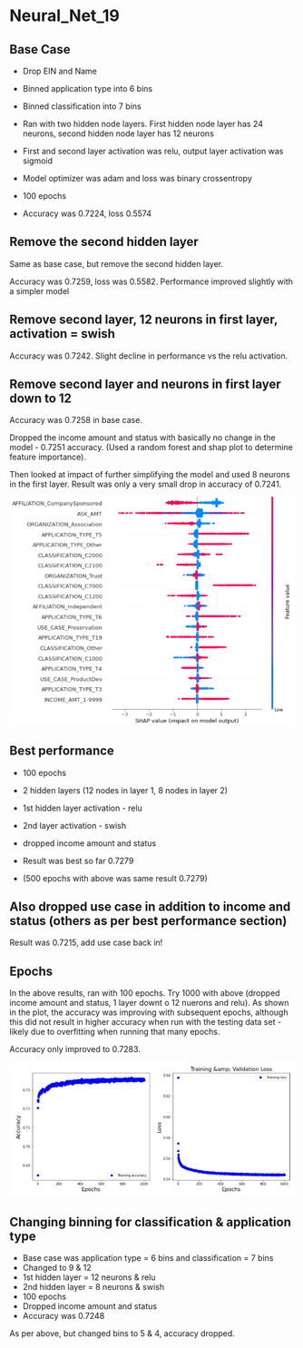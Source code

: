 # Neural_Net_19

## Base Case
- Drop EIN and Name
- Binned application type into 6 bins 
- Binned classification into 7 bins 
- Ran with two hidden node layers.  First hidden node layer has 24 neurons, second hidden node layer has 12 neurons
- First and second layer activation was relu, output layer activation was sigmoid
- Model optimizer was adam and loss was binary crossentropy
- 100 epochs

- Accuracy was 0.7224, loss 0.5574

## Remove the second hidden layer

Same as base case, but remove the second hidden layer.

Accuracy was 0.7259, loss was 0.5582.  Performance improved slightly with a simpler model 

## Remove second layer, 12 neurons in first layer, activation = swish

Accuracy was 0.7242.  Slight decline in performance vs the relu activation. 

## Remove second layer and neurons in first layer down to 12

Accuracy was 0.7258 in base case.

Dropped the income amount and status with basically no change in the model - 0.7251 accuracy. (Used a random forest and shap plot to determine feature importance).

Then looked at impact of further simplifying the model and used 8 neurons in the first layer.  Result was only a very small drop in accuracy of 0.7241.

![shap plot](https://github.com/JaniceBgithub/Neural_Net_19/blob/main/Resources/19.1-shap.png)

## Best performance

- 100 epochs
- 2 hidden layers (12 nodes in layer 1, 8 nodes in layer 2)
- 1st hidden layer activation - relu
- 2nd layer activation - swish
- dropped income amount and status

- Result was best so far 0.7279

- (500 epochs with above was same result 0.7279)

## Also dropped use case in addition to income and status (others as per best performance section)

 Result was 0.7215, add use case back in!

## Epochs

In the above results, ran with 100 epochs.  Try 1000 with above (dropped income amount and status, 1 layer downt o 12 nuerons and relu).  As shown in the plot, the accuracy was improving with subsequent epochs, although this did not result in higher accuracy when run with the testing data set - likely due to overfitting when running that many epochs.

Accuracy only improved to 0.7283.

![epochs](https://github.com/JaniceBgithub/Neural_Net_19/blob/main/Resources/19.2-epochs.png)

## Changing binning for classification & application type

- Base case was application type = 6 bins and classification = 7 bins
- Changed to 9 & 12
- 1st hidden layer = 12 neurons & relu
- 2nd hidden layer = 8 neurons & swish
- 100 epochs
- Dropped income amount and status
- Accuracy was 0.7248


As per above, but changed bins to 5 & 4, accuracy dropped.











